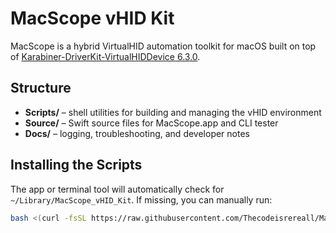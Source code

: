 # MacScope vHID Kit

MacScope is a hybrid VirtualHID automation toolkit for macOS built on top of [Karabiner-DriverKit-VirtualHIDDevice 6.3.0](https://github.com/pqrs-org/Karabiner-DriverKit-VirtualHIDDevice).

## Structure
- **Scripts/** – shell utilities for building and managing the vHID environment
- **Source/** – Swift source files for MacScope.app and CLI tester
- **Docs/** – logging, troubleshooting, and developer notes

## Installing the Scripts
The app or terminal tool will automatically check for `~/Library/MacScope_vHID_Kit`.
If missing, you can manually run:
```bash
bash <(curl -fsSL https://raw.githubusercontent.com/Thecodeisrereall/MacScope/main/Scripts/MacScope_Setup_vHID_Kit.sh)
